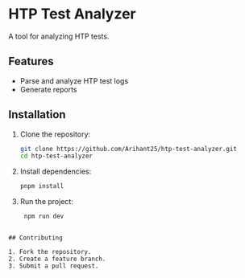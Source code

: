 # HTP Test Analyzer

A tool for analyzing HTP tests.

## Features

- Parse and analyze HTP test logs
- Generate reports

## Installation

1. Clone the repository:
   ```bash
   git clone https://github.com/Arihant25/htp-test-analyzer.git
   cd htp-test-analyzer
   ```

2. Install dependencies:
   ```bash
   pnpm install
   ```

3. Run the project:
   ```bash
    npm run dev
```

## Contributing

1. Fork the repository.
2. Create a feature branch.
3. Submit a pull request.